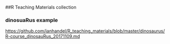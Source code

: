 ##R Teaching Materials collection


### dinosuaRus example

https://github.com/ianhandel/R_teaching_materials/blob/master/dinosaurus/R-course_dinosauRus_20171109.md